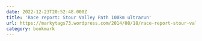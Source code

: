 ```yaml
---
date: 2022-12-23T20:52:48.000Z
title: 'Race report: Stour Valley Path 100km ultrarun'
url: https://markytags73.wordpress.com/2014/08/18/race-report-stour-valley-path-100km-ultrarun/
category: bookmark
---
```


